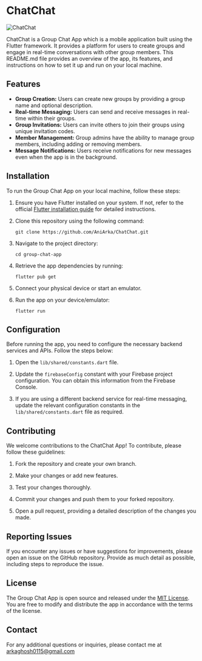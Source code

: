 # ChatChat

![ChatChat](https://github.com/AniArka/ChatChat/assets/128679176/8ebe4dbd-4934-494f-a273-510c8eed7bcf)

ChatChat is a  Group Chat App which is a mobile application built using the Flutter framework. It provides a platform for users to create groups and engage in real-time conversations with other group members. This README.md file provides an overview of the app, its features, and instructions on how to set it up and run on your local machine.

## Features

- **Group Creation:** Users can create new groups by providing a group name and optional description.
- **Real-time Messaging:** Users can send and receive messages in real-time within their groups.
- **Group Invitations:** Users can invite others to join their groups using unique invitation codes.
- **Member Management:** Group admins have the ability to manage group members, including adding or removing members.
- **Message Notifications:** Users receive notifications for new messages even when the app is in the background.

## Installation

To run the Group Chat App on your local machine, follow these steps:

1. Ensure you have Flutter installed on your system. If not, refer to the official [Flutter installation guide](https://flutter.dev/docs/get-started/install) for detailed instructions.

2. Clone this repository using the following command:
   ```
   git clone https://github.com/AniArka/ChatChat.git
   ```

3. Navigate to the project directory:
   ```
   cd group-chat-app
   ```

4. Retrieve the app dependencies by running:
   ```
   flutter pub get
   ```

5. Connect your physical device or start an emulator.

6. Run the app on your device/emulator:
   ```
   flutter run
   ```

## Configuration

Before running the app, you need to configure the necessary backend services and APIs. Follow the steps below:

1. Open the `lib/shared/constants.dart` file.

2. Update the `firebaseConfig` constant with your Firebase project configuration. You can obtain this information from the Firebase Console.

3. If you are using a different backend service for real-time messaging, update the relevant configuration constants in the `lib/shared/constants.dart` file as required.

## Contributing

We welcome contributions to the ChatChat App! To contribute, please follow these guidelines:

1. Fork the repository and create your own branch.

2. Make your changes or add new features.

3. Test your changes thoroughly.

4. Commit your changes and push them to your forked repository.

5. Open a pull request, providing a detailed description of the changes you made.

## Reporting Issues

If you encounter any issues or have suggestions for improvements, please open an issue on the GitHub repository. Provide as much detail as possible, including steps to reproduce the issue.

## License

The Group Chat App is open source and released under the [MIT License](LICENSE). You are free to modify and distribute the app in accordance with the terms of the license.

## Contact

For any additional questions or inquiries, please contact me at arkaghosh0115@gmail.com
